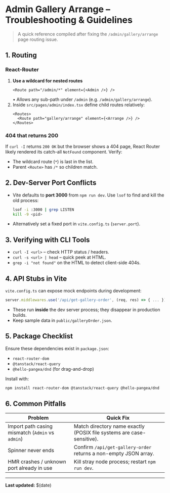 # Admin Gallery Arrange – Troubleshooting & Guidelines

> A quick reference compiled after fixing the `/admin/gallery/arrange` page routing issue.

## 1. Routing

### React-Router
1. **Use a wildcard for nested routes**
   ```tsx
   <Route path="/admin/*" element={<Admin />} />
   ```
   • Allows any sub-path under `/admin` (e.g. `/admin/gallery/arrange`).
2. Inside `src/pages/admin/index.tsx` define child routes relatively:
   ```tsx
   <Routes>
     <Route path="gallery/arrange" element={<Arrange />} />
   </Routes>
   ```

### 404 that returns 200
If `curl -I` returns `200 OK` but the browser shows a 404 page, React Router likely rendered its catch-all `NotFound` component. Verify:
* The wildcard route (`*`) is last in the list.
* Parent `<Route>` has `/*` so children match.

## 2. Dev-Server Port Conflicts

* Vite defaults to **port 3000** from `npm run dev`. Use `lsof` to find and kill the old process:
  ```bash
  lsof -i :3000 | grep LISTEN
  kill -9 <pid>
  ```
* Alternatively set a fixed port in `vite.config.ts` (`server.port`).

## 3. Verifying with CLI Tools

* `curl -I <url>` – check HTTP status / headers.
* `curl -s <url> | head` – quick peek at HTML.
* `grep -i "not found"` on the HTML to detect client-side 404s.

## 4. API Stubs in Vite

`vite.config.ts` can expose mock endpoints during development:
```ts
server.middlewares.use('/api/get-gallery-order', (req, res) => { ... })
```
* These run **inside** the dev server process; they disappear in production builds.
* Keep sample data in `public/galleryOrder.json`.

## 5. Package Checklist

Ensure these dependencies exist in `package.json`:
* `react-router-dom`
* `@tanstack/react-query`
* `@hello-pangea/dnd` (for drag-and-drop)

Install with:
```bash
npm install react-router-dom @tanstack/react-query @hello-pangea/dnd
```

## 6. Common Pitfalls

| Problem                                  | Quick Fix |
|------------------------------------------|-----------|
| Import path casing mismatch (`Admin` vs `admin`) | Match directory name exactly (POSIX file systems are case-sensitive). |
| Spinner never ends                       | Confirm `/api/get-gallery-order` returns a non-empty JSON array. |
| HMR crashes / unknown port already in use| Kill stray node process; restart `npm run dev`. |

---
**Last updated:** $(date) 
